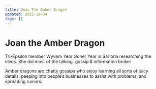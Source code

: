 ```yaml
---
title: Joan The Amber Dragon
updated: 2025-10-04
tags: []
---
```


# Joan the Amber Dragon



Tri-Epsilon member
Wyvern Year
Goner Year in Sarlona researching the elves.
She did most of the talking.
gossip & information broker

Amber dragons are chatty gossips who enjoy learning all sorts of juicy details, peeping into people’s businesses to assist with problems, and spreading rumors.
